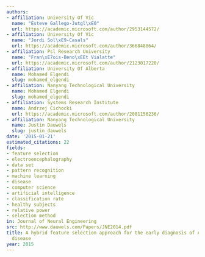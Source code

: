 ```yaml
---
authors:
- affiliation: University Of Vic
  name: "Esteve Gallego-Jutgl\xE0"
  url: https://academic.microsoft.com/author/2953144572/
- affiliation: University Of Vic
  name: "Jordi Sol\xE9-Casals"
  url: https://academic.microsoft.com/author/366848864/
- affiliation: Psl Research University
  name: "Fran\xE7ois-Beno\xEEt Vialatte"
  url: https://academic.microsoft.com/author/2123017220/
- affiliation: University Of Alberta
  name: Mohamed Elgendi
  slug: mohamed_elgendi
- affiliation: Nanyang Technological University
  name: Mohamed Elgendi
  slug: mohamed_elgendi
- affiliation: Systems Research Institute
  name: Andrzej Cichocki
  url: https://academic.microsoft.com/author/2081156236/
- affiliation: Nanyang Technological University
  name: Justin Dauwels
  slug: justin_dauwels
date: '2015-01-21'
estimated_citations: 22
fields:
- feature selection
- electroencephalography
- data set
- pattern recognition
- machine learning
- disease
- computer science
- artificial intelligence
- classification rate
- healthy subjects
- relative power
- selection method
in: Journal of Neural Engineering
src: http://www.dauwels.com/Papers/JNE2014.pdf
title: A hybrid feature selection approach for the early diagnosis of Alzheimer's
  disease
year: 2015
---
```

